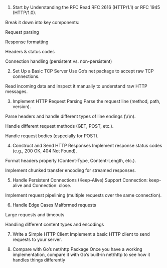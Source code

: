 1. Start by Understanding the RFC
   Read RFC 2616 (HTTP/1.1) or RFC 1945 (HTTP/1.0).

Break it down into key components:

Request parsing

Response formatting

Headers & status codes

Connection handling (persistent vs. non-persistent)

2. Set Up a Basic TCP Server
   Use Go’s net package to accept raw TCP connections.

Read incoming data and inspect it manually to understand raw HTTP messages.

3. Implement HTTP Request Parsing
   Parse the request line (method, path, version).

Parse headers and handle different types of line endings (\r\n).

Handle different request methods (GET, POST, etc.).

Handle request bodies (especially for POST).

4. Construct and Send HTTP Responses
   Implement response status codes (e.g., 200 OK, 404 Not Found).

Format headers properly (Content-Type, Content-Length, etc.).

Implement chunked transfer encoding for streamed responses.

5. Handle Persistent Connections (Keep-Alive)
   Support Connection: keep-alive and Connection: close.

Implement request pipelining (multiple requests over the same connection).

6. Handle Edge Cases
   Malformed requests

Large requests and timeouts

Handling different content types and encodings

7. Write a Simple HTTP Client
   Implement a basic HTTP client to send requests to your server.

8. Compare with Go’s net/http Package
   Once you have a working implementation, compare it with Go’s built-in net/http to see how it handles things differently